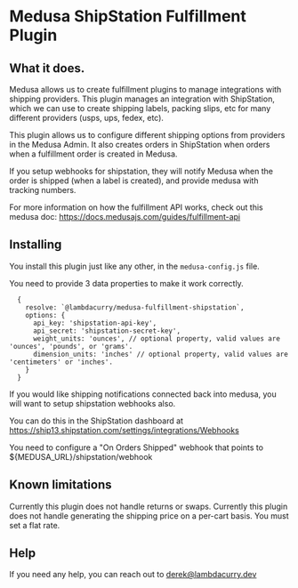 # Medusa ShipStation Fulfillment Plugin

## What it does.

Medusa allows us to create fulfillment plugins to manage integrations with shipping providers. This plugin manages an integration with ShipStation, which we can use to create shipping labels, packing slips, etc for many different providers (usps, ups, fedex, etc).

This plugin allows us to configure different shipping options from providers in the Medusa Admin. It also creates orders in ShipStation when orders when a fulfillment order is created in Medusa.

If you setup webhooks for shipstation, they will notify Medusa when the order is shipped (when a label is created), and provide medusa with tracking numbers.

For more information on how the fulfillment API works, check out this medusa doc: https://docs.medusajs.com/guides/fulfillment-api

## Installing

You install this plugin just like any other, in the `medusa-config.js` file.

You need to provide 3 data properties to make it work correctly.

```
  {
    resolve: `@lambdacurry/medusa-fulfillment-shipstation`,
    options: {
      api_key: 'shipstation-api-key',
      api_secret: 'shipstation-secret-key',
      weight_units: 'ounces', // optional property, valid values are 'ounces', 'pounds', or 'grams'.
      dimension_units: 'inches' // optional property, valid values are 'centimeters' or 'inches'.
    }
  }

```

If you would like shipping notifications connected back into medusa, you will want to setup shipstation webhooks also.

You can do this in the ShipStation dashboard at https://ship13.shipstation.com/settings/integrations/Webhooks

You need to configure a "On Orders Shipped" webhook that points to ${MEDUSA_URL}/shipstation/webhook

## Known limitations

Currently this plugin does not handle returns or swaps.
Currently this plugin does not handle generating the shipping price on a per-cart basis. You must set a flat rate.

## Help

If you need any help, you can reach out to derek@lambdacurry.dev
